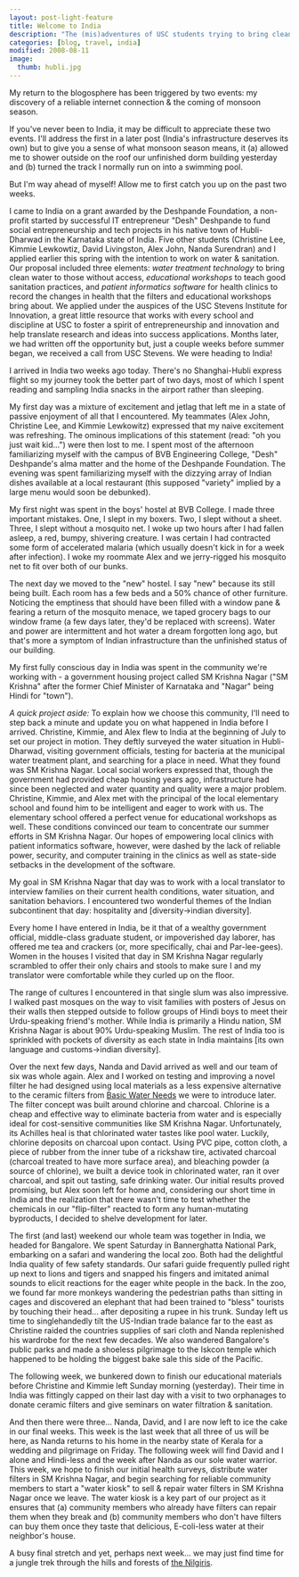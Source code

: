 ```yaml
---
layout: post-light-feature
title: Welcome to India
description: "The (mis)adventures of USC students trying to bring clean water to an Indian village."
categories: [blog, travel, india]
modified: 2008-08-11
image:
  thumb: hubli.jpg
---
```

My return to the blogosphere has been triggered by two events: my discovery of a reliable internet connection & the coming of monsoon season.

If you've never been to India, it may be difficult to appreciate these two events.  I'll address the first in a later post (India's infrastructure deserves its own) but to give you a sense of what monsoon season means, it (a) allowed me to shower outside on the roof our unfinished dorm building yesterday and (b) turned the track I normally run on into a swimming pool.

But I'm way ahead of myself!  Allow me to first catch you up on the past two weeks.

I came to India on a grant awarded by the Deshpande Foundation, a non-profit started by successful IT entrepreneur "Desh" Deshpande to fund social entrepreneurship and tech projects in his native town of Hubli-Dharwad in the Karnataka state of India.  Five other students (Christine Lee, Kimmie Lewkowtiz, David Livingston, Alex John, Nanda Surendran) and I applied earlier this spring with the intention to work on water & sanitation.  Our proposal included three elements: <em>water treatment technology</em> to bring clean water to those without access, <em>educational workshops</em> to teach good sanitation practices, and <em>patient informatics software</em> for health clinics to record the changes in health that the filters and educational workshops bring about.  We applied under the auspices of the USC Stevens Institute for Innovation, a great little resource that works with every school and discipline at USC to foster a spirit of entrepreneurship and innovation and help translate research and ideas into success applications.  Months later, we had written off the opportunity but, just a couple weeks before summer began, we received a call from USC Stevens.  We were heading to India!

I arrived in India two weeks ago today.  There's no Shanghai-Hubli express flight so my journey took the better part of two days, most of which I spent reading and sampling India snacks in the airport rather than sleeping.

My first day was a mixture of excitement and jetlag that left me in a state of passive enjoyment of all that I encountered.  My teammates (Alex John, Christine Lee, and Kimmie Lewkowitz) expressed that my naive excitement was refreshing.  The ominous implications of this statement (read: "oh you just wait kid...") were then lost to me.  I spent most of the afternoon familiarizing myself with the campus of BVB Engineering College, "Desh" Deshpande's alma matter and the home of the Deshpande Foundation.  The evening was spent familiarizing myself with the dizzying array of Indian dishes available at a local restaurant (this supposed "variety" implied by a large menu would soon be debunked).

My first night was spent in the boys' hostel at BVB College.  I made three important mistakes.  One, I slept in my boxers.  Two, I slept without a sheet.  Three, I slept without a mosquito net.  I woke up two hours after I had fallen asleep, a red, bumpy, shivering creature.  I was certain I had contracted some form of accelerated malaria (which usually doesn't kick in for a week after infection).  I woke my roommate Alex and we jerry-rigged his mosquito net to fit over both of our bunks.

The next day we moved to the "new" hostel.  I say "new" because its still being built.  Each room has a few beds and a 50% chance of other furniture.  Noticing the emptiness that should have been filled with a window pane & fearing a return of the mosquito menace, we taped grocery bags to our window frame (a few days later, they'd be replaced with screens).  Water and power are intermittent and hot water a dream forgotten long ago, but that's more a symptom of Indian infrastructure than the unfinished status of our building.

My first fully conscious day in India was spent in the community we're working with - a government housing project called SM Krishna Nagar ("SM Krishna" after the former Chief Minister of Karnataka and "Nagar" being Hindi for "town").

<em>A quick project aside:</em> To explain how we choose this community, I'll need to step back a minute and update you on what happened in India before I arrived.  Christine, Kimmie, and Alex flew to India at the beginning of July to set our project in motion.  They deftly surveyed the water situation in Hubli-Dharwad, visiting government officials, testing for bacteria at the municipal water treatment plant, and searching for a place in need.  What they found was SM Krishna Nagar.  Local social workers expressed that, though the government had provided cheap housing years ago, infrastructure had since been neglected and water quantity and quality were a major problem.  Christine, Kimmie, and Alex met with the principal of the local elementary school and found him to be intelligent and eager to work with us.  The elementary school offered a perfect venue for educational workshops as well.  These conditions convinced our team to concentrate our summer efforts in SM Krishna Nagar. Our hopes of empowering local clinics with patient informatics software, however, were dashed by the lack of reliable power, security, and computer training in the clinics as well as state-side setbacks in the development of the software.

My goal in SM Krishna Nagar that day was to work with a local translator to interview families on their current health conditions, water situation, and sanitation behaviors.  I encountered two wonderful themes of the Indian subcontinent that day: hospitality and [diversity->indian diversity].

Every home I have entered in India, be it that of a wealthy government official, middle-class graduate student, or impoverished day laborer, has offered me tea and crackers (or, more specifically, chai and Par-lee-gees).  Women in the houses I visited that day in SM Krishna Nagar regularly scrambled to offer their only chairs and stools to make sure I and my translator were comfortable while they curled up on the floor.

The range of cultures I encountered in that single slum was also impressive.  I walked past mosques on the way to visit families with posters of Jesus on their walls then stepped outside to follow groups of Hindi boys to meet their Urdu-speaking friend's mother.  While India is primarily a Hindu nation, SM Krishna Nagar is about 90% Urdu-speaking Muslim.  The rest of India too is sprinkled with pockets of diversity as each state in India maintains [its own language and customs->indian diversity].

Over the next few days, Nanda and David arrived as well and our team of six was whole again.  Alex and I worked on testing and improving a novel filter he had designed using local materials as a less expensive alternative to the ceramic filters from <a href="http://www.atatwork.org/page/177">Basic Water Needs</a> we were to introduce later.  The filter concept was built around chlorine and charcoal.  Chlorine is a cheap and effective way to eliminate bacteria from water and is especially ideal for cost-sensitive communities like SM Krishna Nagar.  Unfortunately, its Achilles heal is that chlorinated water tastes like pool water.  Luckily, chlorine deposits on charcoal upon contact.  Using PVC pipe, cotton cloth, a piece of rubber from the inner tube of a rickshaw tire, activated charcoal (charcoal treated to have more surface area), and bleaching powder (a source of chlorine), we built a device took in chlorinated water, ran it over charcoal, and spit out tasting, safe drinking water.  Our initial results proved promising, but Alex soon left for home and, considering our short time in India and the realization that there wasn't time to test whether the chemicals in our "flip-filter" reacted to form any human-mutating byproducts, I decided to shelve development for later.

The first (and last) weekend our whole team was together in India, we headed for Bangalore.  We spent Saturday in Bannerghatta National Park, embarking on a safari and wandering the local zoo.  Both had the delightful India quality of few safety standards.  Our safari guide frequently pulled right up next to lions and tigers and snapped his fingers and imitated animal sounds to elicit reactions for the eager white people in the back.  In the zoo, we found far more monkeys wandering the pedestrian paths than sitting in cages and discovered an elephant that had been trained to "bless" tourists by touching their head... after depositing a rupee in his trunk.  Sunday left us time to singlehandedly tilt the US-Indian trade balance far to the east as Christine raided the countries supplies of sari cloth and Nanda replenished his wardrobe for the next few decades.  We also wandered Bangalore's public parks and made a shoeless pilgrimage to the Iskcon temple which happened to be holding the biggest bake sale this side of the Pacific.

The following week, we bunkered down to finish our educational materials before Christine and Kimmie left Sunday morning (yesterday).  Their time in India was fittingly capped on their last day with a visit to two orphanages to donate ceramic filters and give seminars on water filtration & sanitation.

And then there were three... Nanda, David, and I are now left to ice the cake in our final weeks.  This week is the last week that all three of us will be here, as Nanda returns to his home in the nearby state of Kerala for a wedding and pilgrimage on Friday.  The following week will find David and I alone and Hindi-less and the week after Nanda as our sole water warrior.  This week, we hope to finish our initial health surveys, distribute water filters in SM Krishna Nagar, and begin searching for reliable community members to start a "water kiosk" to sell & repair water filters in SM Krishna Nagar once we leave.  The water kiosk is a key part of our project as it ensures that (a) community members who already have filters can repair them when they break and (b) community members who don't have filters can buy them once they taste that delicious, E-coli-less water at their neighbor's house.

A busy final stretch and yet, perhaps next week... we may just find time for a jungle trek through the hills and forests of <a href="http://images.google.co.in/images?q=the%20nilgiris&ie=UTF-8&oe=utf-8&rls=org.mozilla:en-US:official&client=firefox-a&um=1&sa=N&tab=wi">the Nilgiris</a>.